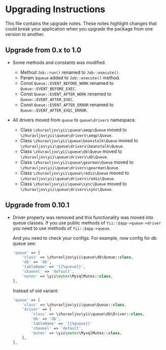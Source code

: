 Upgrading Instructions
======================

This file contains the upgrade notes. These notes highlight changes that could break your
application when you upgrade the package from one version to another.

Upgrade from 0.x to 1.0
-----------------------

* Some methods and constants was modified.
  
  - Method `Job::run()` renamed to `Job::execute()`.
  - Param `$queue` added to `Job::execute()` method. 
  - Const `Queue::EVENT_BEFORE_WORK` renamed to `Queue::EVENT_BEFORE_EXEC`.
  - Const `Queue::EVENT_AFTER_WORK` renamed to `Queue::EVENT_AFTER_EXEC`.
  - Const `Queue::EVENT_AFTER_ERROR` renamed to `Queue::EVENT_AFTER_EXEC_ERROR`.

* All drivers moved from `queue` to `queue\drivers` namespace.
  
  - Class `\zhuravljov\yii\queue\amqp\Queue` moved to `\zhuravljov\yii\queue\drivers\amqp\Queue`.
  - Class `\zhuravljov\yii\queue\beanstalk\Queue` moved to `\zhuravljov\yii\queue\drivers\beanstalk\Queue`.
  - Class `\zhuravljov\yii\queue\db\Queue` moved to `\zhuravljov\yii\queue\drivers\db\Queue`.
  - Class `\zhuravljov\yii\queue\gearman\Queue` moved to `\zhuravljov\yii\queue\drivers\gearman\Queue`.
  - Class `\zhuravljov\yii\queue\redis\Queue` moved to `\zhuravljov\yii\queue\drivers\redis\Queue`.
  - Class `\zhuravljov\yii\queue\sync\Queue` moved to `\zhuravljov\yii\queue\drivers\sync\Queue`.


Upgrade from 0.10.1
-------------------

* Driver property was removed and this functionality was moved into queue classes. If you use public
  methods of `Yii::$app->queue->driver` you need to use methods of `Yii::$app->queue`. 
  
  And you need to check your configs. For example, now config for db queue see:
  
  ```php
  'queue' => [
      'class' => \zhuravljov\yii\queue\db\Queue::class,
      'db' => 'db',
      'tableName' => '{{%queue}}',
      'channel' => 'default',
      'mutex' => \yii\mutex\MysqlMutex::class,
  ],
  ```
 
  Instead of old variant:
 
  ```php
  'queue' => [
      'class' => \zhuravljov\yii\queue\Queue::class,
      'driver' => [
          'class' => \zhuravljov\yii\queue\db\Driver::class,
          'db' => 'db',
          'tableName' => '{{%queue}}'
          'channel' => 'default',
          'mutex' => \yii\mutex\MysqlMutex::class,
      ],
  ],
  ```
  